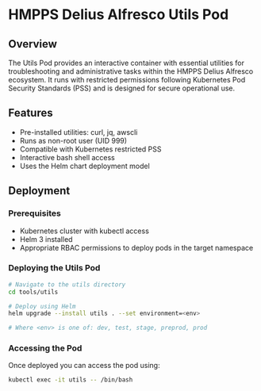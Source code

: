 # HMPPS Delius Alfresco Utils Pod

## Overview

The Utils Pod provides an interactive container with essential utilities for troubleshooting and administrative tasks within the HMPPS Delius Alfresco ecosystem. It runs with restricted permissions following Kubernetes Pod Security Standards (PSS) and is designed for secure operational use.

## Features

- Pre-installed utilities: curl, jq, awscli
- Runs as non-root user (UID 999)
- Compatible with Kubernetes restricted PSS
- Interactive bash shell access
- Uses the Helm chart deployment model

## Deployment

### Prerequisites

- Kubernetes cluster with kubectl access
- Helm 3 installed
- Appropriate RBAC permissions to deploy pods in the target namespace

### Deploying the Utils Pod

```bash
# Navigate to the utils directory
cd tools/utils

# Deploy using Helm
helm upgrade --install utils . --set environment=<env>

# Where <env> is one of: dev, test, stage, preprod, prod
```

### Accessing the Pod

Once deployed you can access the pod using:

```bash
kubectl exec -it utils -- /bin/bash
```




